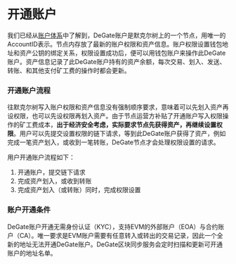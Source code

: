 # 开通账户

我们已经从[账户体系](../concepts/account-structure.md)中了解到，DeGate账户是默克尔树上的一个节点，用唯一的AccountID表示。节点内存放了最新的账户权限和资产信息。账户权限设置钱包地址和资产公钥的绑定关系，权限设置成功后，便可以用钱包账户来操作此DeGate账户。资产信息记录了此DeGate账户持有的资产余额，每次交易、划入、发送、转账、和其他支付矿工费的操作时都会更新。

### 开通账户流程

往默克尔树写入账户权限和资产信息没有强制顺序要求，意味着可以先划入资产再设权限，也可以先设权限再划入资产。由于节点运营方补贴了开通账户写入权限操作的矿工费成本，**出于经济安全考虑，实际要求节点先获得资产，再继续设置权限**。用户可以先提交设置权限的链下请求，等到此DeGate账户获得了资产，例如完成一笔资产划入，或收到一笔转账，DeGate节点才会处理权限设置的请求。

用户开通账户流程如下：

1. 开通账户，提交链下请求
2. 完成资产划入，或收到转账
3. 完成资产划入（或转账）同时，完成权限设置

### 账户开通条件

DeGate账户开通无需身份认证（KYC），支持EVM的外部账户（EOA）与合约账户（CA）。唯一要求是EVM账户需要有任意转入或转出的交易记录，因此一个全新的地址无法开通DeGate账户。DeGate区块同步服务会定时扫描和更新可开通账户的地址名单。
